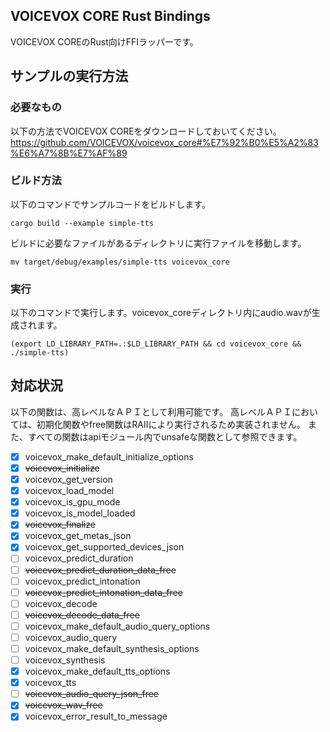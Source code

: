 ## VOICEVOX CORE Rust Bindings

VOICEVOX COREのRust向けFFIラッパーです。

## サンプルの実行方法

### 必要なもの

以下の方法でVOICEVOX COREをダウンロードしておいてください。
https://github.com/VOICEVOX/voicevox_core#%E7%92%B0%E5%A2%83%E6%A7%8B%E7%AF%89

### ビルド方法

以下のコマンドでサンプルコードをビルドします。
```
cargo build --example simple-tts
```

ビルドに必要なファイルがあるディレクトリに実行ファイルを移動します。
```
mv target/debug/examples/simple-tts voicevox_core
```

### 実行

以下のコマンドで実行します。voicevox_coreディレクトリ内にaudio.wavが生成されます。
```
(export LD_LIBRARY_PATH=.:$LD_LIBRARY_PATH && cd voicevox_core && ./simple-tts)
```


## 対応状況

以下の関数は、高レベルなＡＰＩとして利用可能です。
高レベルＡＰＩにおいては、初期化関数やfree関数はRAIIにより実行されるため実装されません。
また、すべての関数はapiモジュール内でunsafeな関数として参照できます。

 - [x] voicevox_make_default_initialize_options
 - [x] ~~voicevox_initialize~~
 - [x] voicevox_get_version
 - [x] voicevox_load_model
 - [x] voicevox_is_gpu_mode
 - [x] voicevox_is_model_loaded
 - [x] ~~voicevox_finalize~~
 - [x] voicevox_get_metas_json
 - [x] voicevox_get_supported_devices_json
 - [ ] voicevox_predict_duration
 - [ ] ~~voicevox_predict_duration_data_free~~
 - [ ] voicevox_predict_intonation
 - [ ] ~~voicevox_predict_intonation_data_free~~
 - [ ] voicevox_decode
 - [ ] ~~voicevox_decode_data_free~~
 - [ ] voicevox_make_default_audio_query_options
 - [ ] voicevox_audio_query
 - [ ] voicevox_make_default_synthesis_options
 - [ ] voicevox_synthesis
 - [x] voicevox_make_default_tts_options
 - [x] voicevox_tts
 - [ ] ~~voicevox_audio_query_json_free~~
 - [x] ~~voicevox_wav_free~~
 - [x] voicevox_error_result_to_message
